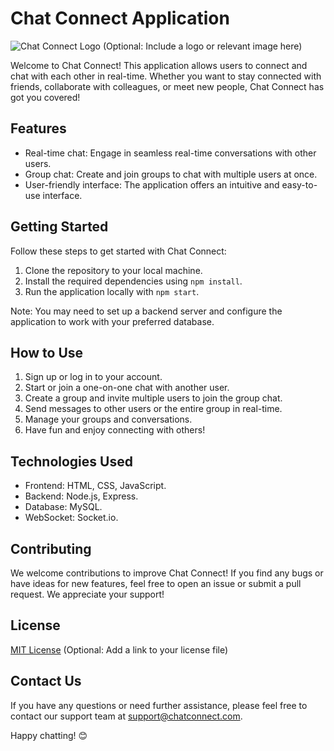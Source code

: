 # Chat Connect Application

![Chat Connect Logo](path/to/logo.png) (Optional: Include a logo or relevant image here)

Welcome to Chat Connect! This application allows users to connect and chat with each other in real-time. Whether you want to stay connected with friends, collaborate with colleagues, or meet new people, Chat Connect has got you covered!

## Features

- Real-time chat: Engage in seamless real-time conversations with other users.
- Group chat: Create and join groups to chat with multiple users at once.
- User-friendly interface: The application offers an intuitive and easy-to-use interface.

## Getting Started

Follow these steps to get started with Chat Connect:

1. Clone the repository to your local machine.
2. Install the required dependencies using `npm install`.
3. Run the application locally with `npm start`.

Note: You may need to set up a backend server and configure the application to work with your preferred database.

## How to Use

1. Sign up or log in to your account.
2. Start or join a one-on-one chat with another user.
3. Create a group and invite multiple users to join the group chat.
4. Send messages to other users or the entire group in real-time.
5. Manage your groups and conversations.
6. Have fun and enjoy connecting with others!

## Technologies Used

- Frontend: HTML, CSS, JavaScript.
- Backend: Node.js, Express.
- Database: MySQL.
- WebSocket: Socket.io.

## Contributing

We welcome contributions to improve Chat Connect! If you find any bugs or have ideas for new features, feel free to open an issue or submit a pull request. We appreciate your support!

## License

[MIT License](link/to/license) (Optional: Add a link to your license file)

## Contact Us

If you have any questions or need further assistance, please feel free to contact our support team at support@chatconnect.com.

Happy chatting! 😊
